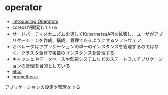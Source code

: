 # operator

* [Introducing Operators](https://coreos.com/blog/introducing-operators.html)
* coreosが開発している
* サードパーティメカニズムを通してKubernetesAPIを拡張し、ユーザがアプリケーションを作成、構成、管理できるようにするソフトウェア
* オペレータはアプリケーションの単一のインスタンスを管理するのではなく、クラスタ全体で複数のインスタンスを管理する
* キャッシュやデータベースや監視システムなどのステートフルアプリケーションの管理を目的としている
* [etcd](https://coreos.com/blog/introducing-the-etcd-operator.html)
* [prometheus](https://coreos.com/blog/the-prometheus-operator.html)

アプリケーションの設定や管理をする

